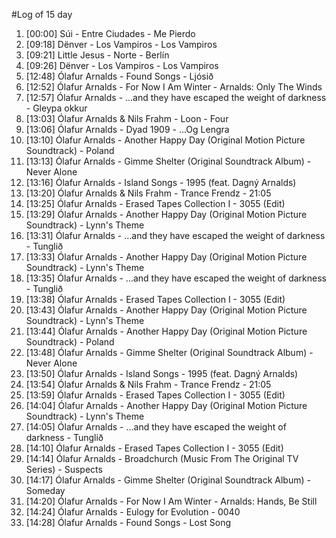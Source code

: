 #Log of 15 day

1. [00:00] Súi - Entre Ciudades - Me Pierdo
1. [09:18] Dënver - Los Vampiros - Los Vampiros
1. [09:21] Little Jesus - Norte - Berlín
1. [09:26] Dënver - Los Vampiros - Los Vampiros
1. [12:48] Ólafur Arnalds - Found Songs - Ljósið
1. [12:52] Ólafur Arnalds - For Now I Am Winter - Arnalds: Only The Winds
1. [12:57] Ólafur Arnalds - ...and they have escaped the weight of darkness - Gleypa okkur
1. [13:03] Ólafur Arnalds & Nils Frahm - Loon - Four
1. [13:06] Ólafur Arnalds - Dyad 1909 - ...Og Lengra
1. [13:10] Ólafur Arnalds - Another Happy Day (Original Motion Picture Soundtrack) - Poland
1. [13:13] Ólafur Arnalds - Gimme Shelter (Original Soundtrack Album) - Never Alone
1. [13:16] Ólafur Arnalds - Island Songs - 1995 (feat. Dagný Arnalds)
1. [13:20] Ólafur Arnalds & Nils Frahm - Trance Frendz - 21:05
1. [13:25] Ólafur Arnalds - Erased Tapes Collection I - 3055 (Edit)
1. [13:29] Ólafur Arnalds - Another Happy Day (Original Motion Picture Soundtrack) - Lynn's Theme
1. [13:31] Ólafur Arnalds - ...and they have escaped the weight of darkness - Tunglið
1. [13:33] Ólafur Arnalds - Another Happy Day (Original Motion Picture Soundtrack) - Lynn's Theme
1. [13:35] Ólafur Arnalds - ...and they have escaped the weight of darkness - Tunglið
1. [13:38] Ólafur Arnalds - Erased Tapes Collection I - 3055 (Edit)
1. [13:43] Ólafur Arnalds - Another Happy Day (Original Motion Picture Soundtrack) - Lynn's Theme
1. [13:44] Ólafur Arnalds - Another Happy Day (Original Motion Picture Soundtrack) - Poland
1. [13:48] Ólafur Arnalds - Gimme Shelter (Original Soundtrack Album) - Never Alone
1. [13:50] Ólafur Arnalds - Island Songs - 1995 (feat. Dagný Arnalds)
1. [13:54] Ólafur Arnalds & Nils Frahm - Trance Frendz - 21:05
1. [13:59] Ólafur Arnalds - Erased Tapes Collection I - 3055 (Edit)
1. [14:04] Ólafur Arnalds - Another Happy Day (Original Motion Picture Soundtrack) - Lynn's Theme
1. [14:05] Ólafur Arnalds - ...and they have escaped the weight of darkness - Tunglið
1. [14:10] Ólafur Arnalds - Erased Tapes Collection I - 3055 (Edit)
1. [14:14] Ólafur Arnalds - Broadchurch (Music From The Original TV Series) - Suspects
1. [14:17] Ólafur Arnalds - Gimme Shelter (Original Soundtrack Album) - Someday
1. [14:20] Ólafur Arnalds - For Now I Am Winter - Arnalds: Hands, Be Still
1. [14:24] Ólafur Arnalds - Eulogy for Evolution - 0040
1. [14:28] Ólafur Arnalds - Found Songs - Lost Song
